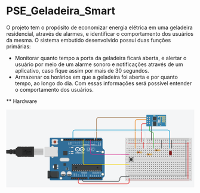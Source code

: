 # PSE_Geladeira_Smart

O projeto tem o propósito de economizar energia elétrica em uma geladeira residencial, através de alarmes, e identificar o comportamento dos usuários da mesma. O sistema embutido desenvolvido possui duas funções primárias:

- Monitorar quanto tempo a porta da geladeira ficará aberta, e alertar o usuário por meio
de um alarme sonoro e notificações através de um aplicativo, caso fique assim por mais
de 30 segundos.
- Armazenar os horários em que a geladeira foi aberta e por quanto tempo, ao longo do
dia. Com essas informações será possível entender o comportamento dos usuários.

** Hardware

![alt text](https://github.com/mikedornas/PSE_Geladeira_Smart/blob/f677ce8a91d59ae8b4eea4821989dd1df2006ded/Figura%203.1%20-%20Circuito%20do%20ESP8266.png)

